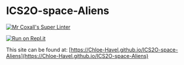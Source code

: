 # ICS2O-space-Aliens

[![Mr Coxall's Super Linter](https://github.com/Chloe-Havel/ICS2O-space-Aliens/workflows/Mr%20Coxall's%20Super%20Linter/badge.svg)](https://github.com/Chloe-Havel/ICS2O-space-Aliens/actions/)

[![Run on Repl.it](https://repl.it/badge/github/Chloe-Havel/ICS2O-space-Aliens)](https://repl.it/github/Chloe-Havel/ICS2O-space-Aliens)

This site can be found at: [https://Chloe-Havel.github.io/ICS2O-space-Aliens](https://Chloe-Havel.github.io/ICS2O-space-Aliens)
